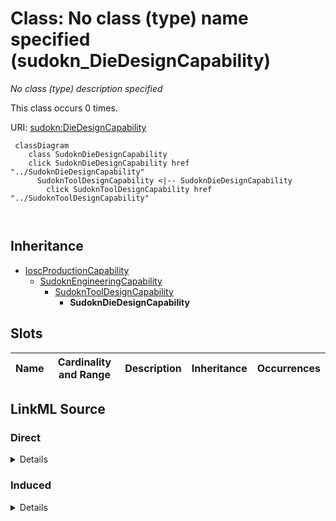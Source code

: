 

# Class: No class (type) name specified (sudokn_DieDesignCapability)


_No class (type) description specified_






This class occurs 0 times.


URI: [sudokn:DieDesignCapability](http://asu.edu/semantics/SUDOKN/DieDesignCapability)






```mermaid
 classDiagram
    class SudoknDieDesignCapability
    click SudoknDieDesignCapability href "../SudoknDieDesignCapability"
      SudoknToolDesignCapability <|-- SudoknDieDesignCapability
        click SudoknToolDesignCapability href "../SudoknToolDesignCapability"
      
      
```





## Inheritance
* [IoscProductionCapability](../classes/IoscProductionCapability.md)
    * [SudoknEngineeringCapability](../classes/SudoknEngineeringCapability.md)
        * [SudoknToolDesignCapability](../classes/SudoknToolDesignCapability.md)
            * **SudoknDieDesignCapability**



## Slots

| Name | Cardinality and Range | Description | Inheritance | Occurrences |
| ---  | --- | --- | --- | --- |














## LinkML Source

<!-- TODO: investigate https://stackoverflow.com/questions/37606292/how-to-create-tabbed-code-blocks-in-mkdocs-or-sphinx -->

### Direct

<details>

```yaml
name: sudokn_DieDesignCapability
conforms_to: No schema conformance document specified
annotations:
  count:
    tag: count
    value: 0
description: No class (type) description specified
title: No class (type) name specified
from_schema: sudokn-kg
rank: 1000
is_a: sudokn_ToolDesignCapability
class_uri: sudokn:DieDesignCapability

```
</details>

### Induced

<details>

```yaml
name: sudokn_DieDesignCapability
conforms_to: No schema conformance document specified
annotations:
  count:
    tag: count
    value: 0
description: No class (type) description specified
title: No class (type) name specified
from_schema: sudokn-kg
rank: 1000
is_a: sudokn_ToolDesignCapability
class_uri: sudokn:DieDesignCapability

```
</details>